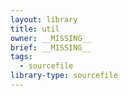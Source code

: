 ```yaml
---
layout: library
title: util
owner: __MISSING__
brief: __MISSING__
tags:
  - sourcefile
library-type: sourcefile
---
```

